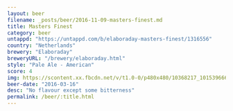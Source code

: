 ```yaml
---
layout: beer
filename: _posts/beer/2016-11-09-masters-finest.md
title: Masters Finest
category: beer
untappd: "https://untappd.com/b/elaboraday-masters-finest/1316556"
country: "Netherlands"
brewery: "Elaboraday"
breweryURL: "/brewery/elaboraday.html"
style: "Pale Ale - American"
score: 4
img: https://scontent.xx.fbcdn.net/v/t1.0-0/p480x480/10368217_10153966651078745_5301100254520843348_n.jpg?oh=b639e06f8c32bb3a18670658a6b4cac7&oe=593E2BB9
beer-date: "2016-03-16"
desc: "No flavour except some bitterness"
permalink: /beer/:title.html
---
```

